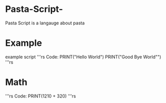 # Pasta-Script-
Pasta Script is a langauge about pasta

# Example
example script
'''rs
Code:
  PRINT("Hello World")
  PRINT("Good Bye World"")
'''rs

# Math

'''rs
Code:
  PRINT(1210 + 320)
'''rs
